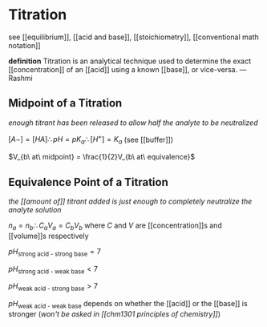 # Titration

see [[equilibrium]], [[acid and base]], [[stoichiometry]], [[conventional math notation]]

**definition** Titration is an analytical technique used to determine the exact [[concentration]] of an [[acid]] using a known [[base]], or vice-versa. &mdash; Rashmi

## Midpoint of a Titration

_enough titrant has been released to allow half the analyte to be neutralized_

$[A-] = [HA] \therefore pH = pK_a \therefore [H^+] = K_a$ (see [[buffer]])

$V_{b\ at\ midpoint} = \frac{1}{2}V_{b\ at\ equivalence}$

## Equivalence Point of a Titration

_the [[amount of]] titrant added is just enough to completely neutralize the analyte solution_

$n_a = n_b \therefore C_aV_a = C_bV_b$ where $C$ and $V$ are [[concentration]]s and [[volume]]s respectively

$pH_\text{strong acid - strong base} = 7$

$pH_\text{strong acid - weak base} < 7$

$pH_\text{weak acid - strong base} > 7$

$pH_\text{weak acid - weak base}$ depends on whether the [[acid]] or the [[base]] is stronger (_won't be asked in [[chm1301 principles of chemistry]]_)
